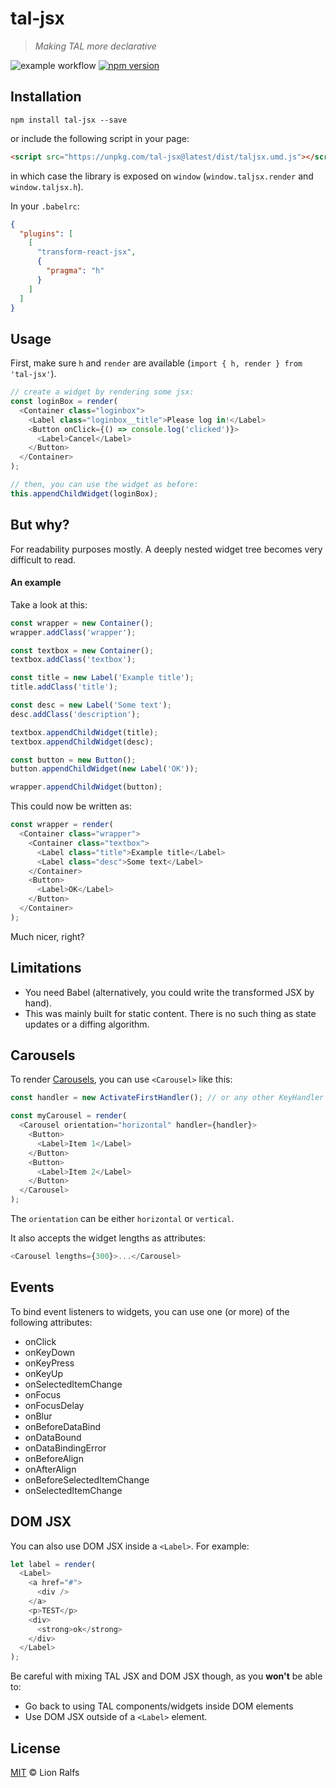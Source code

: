 # tal-jsx

> _Making TAL more declarative_

![example workflow](https://github.com/lionralfs/tal-jsx/actions/workflows/main.yml/badge.svg)
[![npm version](https://badge.fury.io/js/tal-jsx.svg)](https://www.npmjs.com/package/tal-jsx)


## Installation

```
npm install tal-jsx --save
```

or include the following script in your page:

```html
<script src="https://unpkg.com/tal-jsx@latest/dist/taljsx.umd.js"></script>
```

in which case the library is exposed on `window` (`window.taljsx.render` and `window.taljsx.h`).

In your `.babelrc`:

```json
{
  "plugins": [
    [
      "transform-react-jsx",
      {
        "pragma": "h"
      }
    ]
  ]
}
```

## Usage

First, make sure `h` and `render` are available (`import { h, render } from 'tal-jsx'`).

```js
// create a widget by rendering some jsx:
const loginBox = render(
  <Container class="loginbox">
    <Label class="loginbox__title">Please log in!</Label>
    <Button onClick={() => console.log('clicked')}>
      <Label>Cancel</Label>
    </Button>
  </Container>
);

// then, you can use the widget as before:
this.appendChildWidget(loginBox);
```

## But why?

For readability purposes mostly. A deeply nested widget
tree becomes very difficult to read.

#### An example

Take a look at this:

```js
const wrapper = new Container();
wrapper.addClass('wrapper');

const textbox = new Container();
textbox.addClass('textbox');

const title = new Label('Example title');
title.addClass('title');

const desc = new Label('Some text');
desc.addClass('description');

textbox.appendChildWidget(title);
textbox.appendChildWidget(desc);

const button = new Button();
button.appendChildWidget(new Label('OK'));

wrapper.appendChildWidget(button);
```

This could now be written as:

```js
const wrapper = render(
  <Container class="wrapper">
    <Container class="textbox">
      <Label class="title">Example title</Label>
      <Label class="desc">Some text</Label>
    </Container>
    <Button>
      <Label>OK</Label>
    </Button>
  </Container>
);
```

Much nicer, right?

## Limitations

* You need Babel (alternatively, you could write the transformed JSX by hand).
* This was mainly built for static content. There is no such thing as state updates or a diffing algorithm.

## Carousels

To render [Carousels](https://bbc.github.io/tal/widgets/carousel.html), you can use `<Carousel>` like this:

```js
const handler = new ActivateFirstHandler(); // or any other KeyHandler

const myCarousel = render(
  <Carousel orientation="horizontal" handler={handler}>
    <Button>
      <Label>Item 1</Label>
    </Button>
    <Button>
      <Label>Item 2</Label>
    </Button>
  </Carousel>
);
```

The `orientation` can be either `horizontal` or `vertical`.

It also accepts the widget lengths as attributes:

```js
<Carousel lengths={300}>...</Carousel>
```

## Events

To bind event listeners to widgets, you can use one (or more) of the following attributes:

* onClick
* onKeyDown
* onKeyPress
* onKeyUp
* onSelectedItemChange
* onFocus
* onFocusDelay
* onBlur
* onBeforeDataBind
* onDataBound
* onDataBindingError
* onBeforeAlign
* onAfterAlign
* onBeforeSelectedItemChange
* onSelectedItemChange

## DOM JSX

You can also use DOM JSX inside a `<Label>`. For example:

```js
let label = render(
  <Label>
    <a href="#">
      <div />
    </a>
    <p>TEST</p>
    <div>
      <strong>ok</strong>
    </div>
  </Label>
);
```

Be careful with mixing TAL JSX and DOM JSX though, as you **won't** be able to:
* Go back to using TAL components/widgets inside DOM elements
* Use DOM JSX outside of a `<Label>` element.

## License

[MIT](LICENSE) © Lion Ralfs
